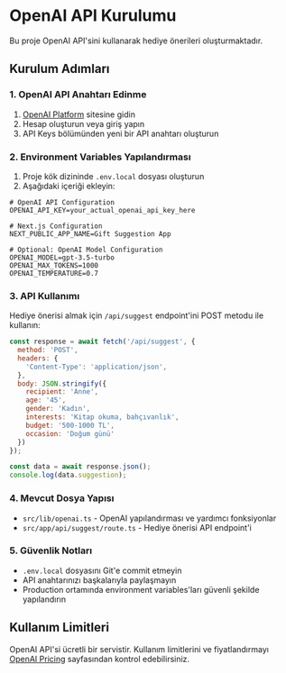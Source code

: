 # OpenAI API Kurulumu

Bu proje OpenAI API'sini kullanarak hediye önerileri oluşturmaktadır.

## Kurulum Adımları

### 1. OpenAI API Anahtarı Edinme
1. [OpenAI Platform](https://platform.openai.com/) sitesine gidin
2. Hesap oluşturun veya giriş yapın
3. API Keys bölümünden yeni bir API anahtarı oluşturun

### 2. Environment Variables Yapılandırması
1. Proje kök dizininde `.env.local` dosyası oluşturun
2. Aşağıdaki içeriği ekleyin:

```env
# OpenAI API Configuration
OPENAI_API_KEY=your_actual_openai_api_key_here

# Next.js Configuration  
NEXT_PUBLIC_APP_NAME=Gift Suggestion App

# Optional: OpenAI Model Configuration
OPENAI_MODEL=gpt-3.5-turbo
OPENAI_MAX_TOKENS=1000
OPENAI_TEMPERATURE=0.7
```

### 3. API Kullanımı

Hediye önerisi almak için `/api/suggest` endpoint'ini POST metodu ile kullanın:

```javascript
const response = await fetch('/api/suggest', {
  method: 'POST',
  headers: {
    'Content-Type': 'application/json',
  },
  body: JSON.stringify({
    recipient: 'Anne',
    age: '45',
    gender: 'Kadın',
    interests: 'Kitap okuma, bahçıvanlık',
    budget: '500-1000 TL',
    occasion: 'Doğum günü'
  })
});

const data = await response.json();
console.log(data.suggestion);
```

### 4. Mevcut Dosya Yapısı

- `src/lib/openai.ts` - OpenAI yapılandırması ve yardımcı fonksiyonlar
- `src/app/api/suggest/route.ts` - Hediye önerisi API endpoint'i

### 5. Güvenlik Notları

- `.env.local` dosyasını Git'e commit etmeyin
- API anahtarınızı başkalarıyla paylaşmayın
- Production ortamında environment variables'ları güvenli şekilde yapılandırın

## Kullanım Limitleri

OpenAI API'si ücretli bir servistir. Kullanım limitlerini ve fiyatlandırmayı [OpenAI Pricing](https://openai.com/pricing) sayfasından kontrol edebilirsiniz.